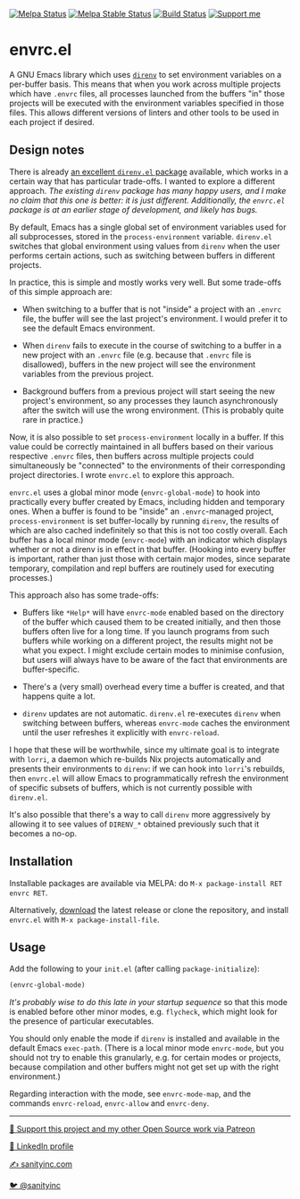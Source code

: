 [![Melpa Status](http://melpa.org/packages/envrc-badge.svg)](https://melpa.org/#/envrc)
[![Melpa Stable Status](http://stable.melpa.org/packages/envrc-badge.svg)](http://stable.melpa.org/#/envrc)
[![Build Status](https://github.com/purcell/envrc/workflows/CI/badge.svg)](https://github.com/purcell/envrc/actions)
<a href="https://www.patreon.com/sanityinc"><img alt="Support me" src="https://img.shields.io/badge/Support%20Me-%F0%9F%92%97-ff69b4.svg"></a>

# envrc.el

A GNU Emacs library which uses [`direnv`](https://direnv.net/) to set
environment variables on a per-buffer basis. This means that when you
work across multiple projects which have `.envrc` files, all processes
launched from the buffers "in" those projects will be executed with
the environment variables specified in those files. This allows
different versions of linters and other tools to be used in each
project if desired.

## Design notes

There is already [an excellent `direnv.el`
package](https://github.com/wbolster/emacs-direnv) available, which
works in a certain way that has particular trade-offs. I wanted to
explore a different approach. *The existing `direnv` package has many
happy users, and I make no claim that this one is better: it is just
different. Additionally, the `envrc.el` package is at an earlier stage
of development, and likely has bugs.*

By default, Emacs has a single global set of environment variables
used for all subprocesses, stored in the `process-environment`
variable. `direnv.el` switches that global environment using values
from `direnv` when the user performs certain actions, such as
switching between buffers in different projects.

In practice, this is simple and mostly works very well. But some
trade-offs of this simple approach are:

* When switching to a buffer that is not "inside" a project with an
  `.envrc` file, the buffer will see the last project's environment. I
  would prefer it to see the default Emacs environment.

* When `direnv` fails to execute in the course of switching to a
  buffer in a new project with an `.envrc` file (e.g. because that
  `.envrc` file is disallowed), buffers in the new project will see the
  environment variables from the previous project.

* Background buffers from a previous project will start seeing the new
  project's environment, so any processes they launch asynchronously
  after the switch will use the wrong environment. (This is probably
  quite rare in practice.)

Now, it is also possible to set `process-environment` locally in a
buffer. If this value could be correctly maintained in all buffers
based on their various respective `.envrc` files, then buffers across
multiple projects could simultaneously be "connected" to the
environments of their corresponding project directories. I wrote
`envrc.el` to explore this approach.

`envrc.el` uses a global minor mode (`envrc-global-mode`) to hook into
practically every buffer created by Emacs, including hidden and
temporary ones. When a buffer is found to be "inside" an
`.envrc`-managed project, `process-environment` is set buffer-locally
by running `direnv`, the results of which are also cached indefinitely
so that this is not too costly overall. Each buffer has a local minor
mode (`envrc-mode`) with an indicator which displays whether or not a
direnv is in effect in that buffer. (Hooking into every buffer is
important, rather than just those with certain major modes, since
separate temporary, compilation and repl buffers are routinely used
for executing processes.)

This approach also has some trade-offs:

* Buffers like `*Help*` will have `envrc-mode` enabled based on the
  directory of the buffer which caused them to be created initially,
  and then those buffers often live for a long time. If you launch
  programs from such buffers while working on a different project, the
  results might not be what you expect. I might exclude certain modes
  to minimise confusion, but users will always have to be aware of the
  fact that environments are buffer-specific.

* There's a (very small) overhead every time a buffer is created, and
  that happens quite a lot.

* `direnv` updates are not automatic. `direnv.el` re-executes `direnv`
  when switching between buffers, whereas `envrc-mode` caches the
  environment until the user refreshes it explicitly with
  `envrc-reload`.

I hope that these will be worthwhile, since my ultimate goal is to
integrate with `lorri`, a daemon which re-builds Nix projects
automatically and presents their environments to `direnv`: if we can
hook into `lorri`'s rebuilds, then `envrc.el` will allow Emacs to
programmatically refresh the environment of specific subsets of
buffers, which is not currently possible with `direnv.el`.

It's also possible that there's a way to call `direnv` more
aggressively by allowing it to see values of `DIRENV_*` obtained
previously such that it becomes a no-op.

## Installation

Installable packages are available via MELPA: do
`M-x package-install RET envrc RET`.

Alternatively, [download][]
the latest release or clone the repository, and install
`envrc.el` with `M-x package-install-file`.

## Usage

Add the following to your `init.el` (after calling `package-initialize`):

```el
(envrc-global-mode)
```

*It's probably wise to do this late in your startup sequence* so that
this mode is enabled before other minor modes, e.g. `flycheck`, which
might look for the presence of particular executables.

You should only enable the mode if `direnv` is installed and available
in the default Emacs `exec-path`. (There is a local minor mode
`envrc-mode`, but you should not try to enable this granularly,
e.g. for certain modes or projects, because compilation and other
buffers might not get set up with the right environment.)

Regarding interaction with the mode, see `envrc-mode-map`, and the
commands `envrc-reload`, `envrc-allow` and `envrc-deny`.

[download]: https://github.com/purcell/envrc/tags


<hr>


[💝 Support this project and my other Open Source work via Patreon](https://www.patreon.com/sanityinc)

[💼 LinkedIn profile](https://uk.linkedin.com/in/stevepurcell)

[✍ sanityinc.com](http://www.sanityinc.com/)

[🐦 @sanityinc](https://twitter.com/sanityinc)
